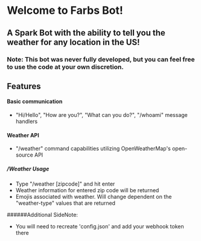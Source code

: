 # Welcome to Farbs Bot!
## A Spark Bot with the ability to tell you the weather for any location in the US!
### Note: This bot was never fully developed, but you can feel free to use the code at your own discretion.

## Features
#### Basic communication
- "Hi/Hello", "How are you?", "What can you do?", "/whoami" message handlers
#### Weather API
- "/weather" command capabilities utilizing OpenWeatherMap's open-source API
##### /Weather Usage
- Type "/weather [zipcode]" and hit enter
- Weather information for entered zip code will be returned
- Emojis associated with weather. Will change dependent on the "weather-type" values that are returned

######Additional SideNote:
- You will need to recreate 'config.json' and add your webhook token there
